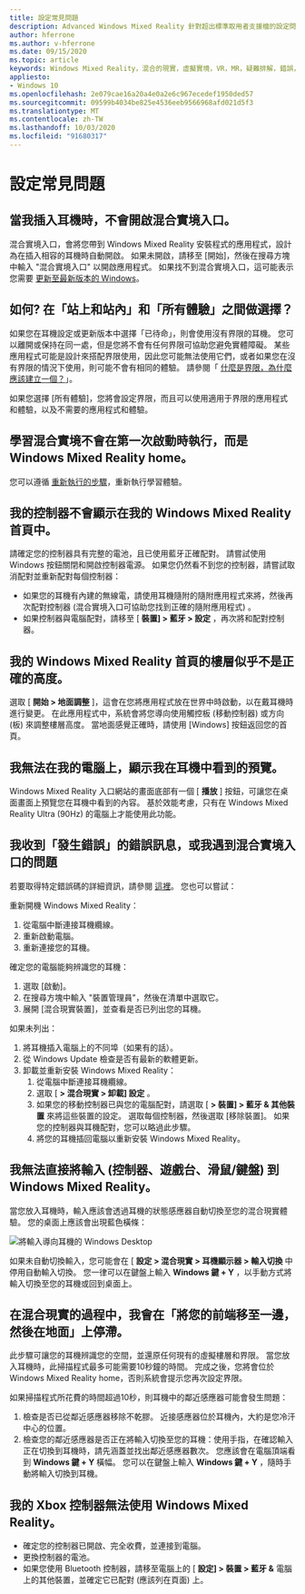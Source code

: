 ```yaml
---
title: 設定常見問題
description: Advanced Windows Mixed Reality 針對超出標準取用者支援檔的設定問題進行疑難排解。
author: hferrone
ms.author: v-hferrone
ms.date: 09/15/2020
ms.topic: article
keywords: Windows Mixed Reality，混合的現實，虛擬實境，VR，MR，疑難排解，錯誤，說明，支援，安裝，Windows Mixed Reality 家用 Windows Mixed Reality 入口網站
appliesto:
- Windows 10
ms.openlocfilehash: 2e079cae16a20a4e0a2e6c967ecedef1950ded57
ms.sourcegitcommit: 09599b4034be825e4536eeb9566968afd021d5f3
ms.translationtype: MT
ms.contentlocale: zh-TW
ms.lasthandoff: 10/03/2020
ms.locfileid: "91680317"
---
```

# <a name="setup-faqs"></a>設定常見問題 

## <a name="the-mixed-reality-portal-doesnt-open-when-i-plug-in-my-headset"></a>當我插入耳機時，不會開啟混合實境入口。

混合實境入口，會將您帶到 Windows Mixed Reality 安裝程式的應用程式，設計為在插入相容的耳機時自動開啟。 如果未開啟，請移至 [開始]，然後在搜尋方塊中輸入 "混合實境入口" 以開啟應用程式。 如果找不到混合實境入口，這可能表示您需要 [更新至最新版本的 Windows](https://support.microsoft.com/en-us/help/12373/windows-update-faq)。

## <a name="how-do-i-choose-between-seated-and-standing-and-all-experiences"></a>如何? 在「站上和站內」和「所有體驗」之間做選擇？

如果您在耳機設定或更新版本中選擇「已待命」，則會使用沒有界限的耳機。 您可以離開或保持在同一處，但是您將不會有任何界限可協助您避免實體障礙。 某些應用程式可能是設計來搭配界限使用，因此您可能無法使用它們，或者如果您在沒有界限的情況下使用，則可能不會有相同的體驗。 請參閱「 [什麼是界限，為什麼應該建立一個？](boundary-questions.md#whats-a-boundary-and-why-should-i-create-one)」。

如果您選擇 [所有體驗]，您將會設定界限，而且可以使用適用于界限的應用程式和體驗，以及不需要的應用程式和體驗。 

## <a name="learn-mixed-reality-didnt-run-on-first-launch-and-i-went-right-to-windows-mixed-reality-home"></a>學習混合實境不會在第一次啟動時執行，而是 Windows Mixed Reality home。

您可以遵循 [重新執行的步驟](learn-mixed-reality.md#how-do-i-re-run-the-learning-experience)，重新執行學習體驗。 

## <a name="my-controllers-arent-showing-in-my-windows-mixed-reality-home"></a>我的控制器不會顯示在我的 Windows Mixed Reality 首頁中。

請確定您的控制器具有完整的電池，且已使用藍牙正確配對。 請嘗試使用 Windows 按鈕關閉和開啟控制器電源。 如果您仍然看不到您的控制器，請嘗試取消配對並重新配對每個控制器： 
* 如果您的耳機有內建的無線電，請使用耳機隨附的隨附應用程式來將，然後再次配對控制器 (混合實境入口可協助您找到正確的隨附應用程式) 。 
* 如果控制器與電腦配對，請移至 [ **裝置] > 藍牙 > 設定** ，再次將和配對控制器。 

## <a name="the-floor-of-my-windows-mixed-reality-home-doesnt-appear-to-be-at-the-correct-height"></a>我的 Windows Mixed Reality 首頁的樓層似乎不是正確的高度。

選取 [ **開始 > 地面調整** ]，這會在您將應用程式放在世界中時啟動，以在戴耳機時進行變更。 在此應用程式中，系統會將您導向使用觸控板 (移動控制器) 或方向 (板) 來調整樓層高度。 當地面感覺正確時，請使用 [Windows] 按鈕返回您的首頁。

## <a name="i-cant-show-a-preview-of-what-im-seeing-in-my-headset-on-my-desktop"></a>我無法在我的電腦上，顯示我在耳機中看到的預覽。

Windows Mixed Reality 入口網站的畫面底部有一個 [ **播放** ] 按鈕，可讓您在桌面畫面上預覽您在耳機中看到的內容。 基於效能考慮，只有在 Windows Mixed Reality Ultra (90Hz) 的電腦上才能使用此功能。

## <a name="i-got-a-something-went-wrong-error-message-or-im-having-problems-in-the-mixed-reality-portal"></a>我收到「發生錯誤」的錯誤訊息，或我遇到混合實境入口的問題
若要取得特定錯誤碼的詳細資訊，請參閱 [這裡](error-codes.md)。 您也可以嘗試：

重新開機 Windows Mixed Reality：
1. 從電腦中斷連接耳機纜線。
2. 重新啟動電腦。
3. 重新連接您的耳機。

確定您的電腦能夠辨識您的耳機：
1. 選取 [啟動]。
2. 在搜尋方塊中輸入 "裝置管理員"，然後在清單中選取它。 
3. 展開 [混合現實裝置]，並查看是否已列出您的耳機。 

如果未列出：
1. 將耳機插入電腦上的不同埠（如果有的話）。
2. 從 Windows Update 檢查是否有最新的軟體更新。
3. 卸載並重新安裝 Windows Mixed Reality：
    1. 從電腦中斷連接耳機纜線。
    2. 選取 [ **> 混合現實 > 卸載] 設定** 。
    3. 如果您的移動控制器已與您的電腦配對，請選取 [ **> 裝置] > 藍牙 & 其他裝置** 來將這些裝置的設定。 選取每個控制器，然後選取 [移除裝置]。 如果您的控制器與耳機配對，您可以略過此步驟。
    4. 將您的耳機插回電腦以重新安裝 Windows Mixed Reality。

## <a name="i-cant-direct-input-controllers-gamepad-mousekeyboard-into-windows-mixed-reality"></a>我無法直接將輸入 (控制器、遊戲台、滑鼠/鍵盤) 到 Windows Mixed Reality。

當您放入耳機時，輸入應該會透過耳機的狀態感應器自動切換至您的混合現實體驗。 您的桌面上應該會出現藍色橫條：

![將輸入導向耳機的 Windows Desktop](images/1050px-windowsy.png)

如果未自動切換輸入，您可能會在 [ **設定 > 混合現實 > 耳機顯示器 > 輸入切換** 中停用自動輸入切換。 您一律可以在鍵盤上輸入 **Windows 鍵 + Y** ，以手動方式將輸入切換至您的耳機或回到桌面上。

## <a name="during-mixed-reality-start-up-im-stuck-at-turn-your-head-side-to-side-and-then-at-the-floor"></a>在混合現實的過程中，我會在「將您的前端移至一邊，然後在地面」上停滯。

此步驟可讓您的耳機辨識您的空間，並還原任何現有的虛擬樓層和界限。 當您放入耳機時，此掃描程式最多可能需要10秒鐘的時間。 完成之後，您將會位於 Windows Mixed Reality home，否則系統會提示您再次設定界限。

如果掃描程式所花費的時間超過10秒，則耳機中的鄰近感應器可能會發生問題：
1. 檢查是否已從鄰近感應器移除不乾膠。 近接感應器位於耳機內，大約是您冷汗中心的位置。
2. 檢查您的鄰近感應器是否正在將輸入切換至您的耳機：使用手指，在確認輸入正在切換到耳機時，請先涵蓋並找出鄰近感應器數次。 您應該會在電腦頂端看到 **Windows 鍵 + Y** 橫幅。 您可以在鍵盤上輸入 **Windows 鍵 + Y** ，隨時手動將輸入切換到耳機。

## <a name="my-xbox-controller-isnt-working-with-windows-mixed-reality"></a>我的 Xbox 控制器無法使用 Windows Mixed Reality。

* 確定您的控制器已開啟、完全收費，並連接到電腦。
* 更換控制器的電池。
* 如果您使用 Bluetooth 控制器，請移至電腦上的 [ **設定] > 裝置 > 藍牙 &** 電腦上的其他裝置，並確定它已配對 (應該列在頁面) 上。
